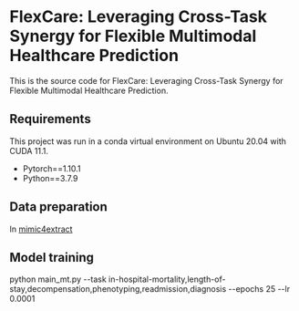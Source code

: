 # FlexCare: Leveraging Cross-Task Synergy for Flexible Multimodal Healthcare Prediction
This is the source code for FlexCare: Leveraging Cross-Task Synergy for Flexible Multimodal Healthcare Prediction.

Requirements
----
This project was run in a conda virtual environment on Ubuntu 20.04 with CUDA 11.1. 
+ Pytorch==1.10.1
+ Python==3.7.9

Data preparation
----
In [mimic4extract](mimic4extract/README.md)

Model training
----
python main_mt.py --task in-hospital-mortality,length-of-stay,decompensation,phenotyping,readmission,diagnosis --epochs 25 --lr 0.0001
